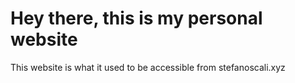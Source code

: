 # Hey there, this is my personal website

This website is what it used to be accessible from stefanoscali.xyz
